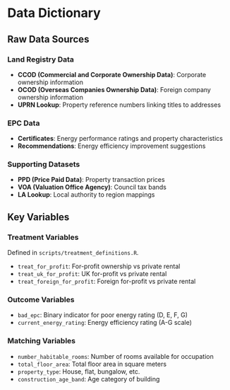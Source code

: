 # Data Dictionary

## Raw Data Sources

### Land Registry Data
- **CCOD (Commercial and Corporate Ownership Data)**: Corporate ownership information
- **OCOD (Overseas Companies Ownership Data)**: Foreign company ownership information  
- **UPRN Lookup**: Property reference numbers linking titles to addresses

### EPC Data
- **Certificates**: Energy performance ratings and property characteristics
- **Recommendations**: Energy efficiency improvement suggestions

### Supporting Datasets
- **PPD (Price Paid Data)**: Property transaction prices
- **VOA (Valuation Office Agency)**: Council tax bands
- **LA Lookup**: Local authority to region mappings

## Key Variables

### Treatment Variables
Defined in `scripts/treatment_definitions.R`.
- `treat_for_profit`: For-profit ownership vs private rental
- `treat_uk_for_profit`: UK for-profit vs private rental  
- `treat_foreign_for_profit`: Foreign for-profit vs private rental

### Outcome Variables
- `bad_epc`: Binary indicator for poor energy rating (D, E, F, G)
- `current_energy_rating`: Energy efficiency rating (A-G scale)

### Matching Variables
- `number_habitable_rooms`: Number of rooms available for occupation
- `total_floor_area`: Total floor area in square meters
- `property_type`: House, flat, bungalow, etc.
- `construction_age_band`: Age category of building


